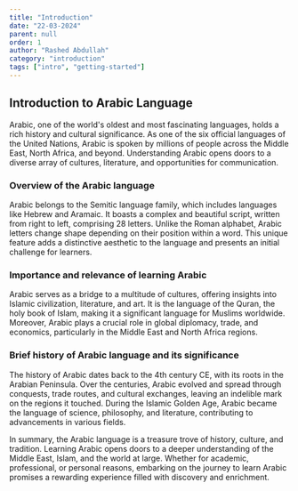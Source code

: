 ```yaml
---
title: "Introduction"
date: "22-03-2024"
parent: null
order: 1
author: "Rashed Abdullah"
category: "introduction"
tags: ["intro", "getting-started"]
---
```


## Introduction to Arabic Language

Arabic, one of the world's oldest and most fascinating languages, holds a rich history and cultural significance. As one of the six official languages of the United Nations, Arabic is spoken by millions of people across the Middle East, North Africa, and beyond. Understanding Arabic opens doors to a diverse array of cultures, literature, and opportunities for communication.

### Overview of the Arabic language

Arabic belongs to the Semitic language family, which includes languages like Hebrew and Aramaic. It boasts a complex and beautiful script, written from right to left, comprising 28 letters. Unlike the Roman alphabet, Arabic letters change shape depending on their position within a word. This unique feature adds a distinctive aesthetic to the language and presents an initial challenge for learners.

### Importance and relevance of learning Arabic

Arabic serves as a bridge to a multitude of cultures, offering insights into Islamic civilization, literature, and art. It is the language of the Quran, the holy book of Islam, making it a significant language for Muslims worldwide. Moreover, Arabic plays a crucial role in global diplomacy, trade, and economics, particularly in the Middle East and North Africa regions.

### Brief history of Arabic language and its significance

The history of Arabic dates back to the 4th century CE, with its roots in the Arabian Peninsula. Over the centuries, Arabic evolved and spread through conquests, trade routes, and cultural exchanges, leaving an indelible mark on the regions it touched. During the Islamic Golden Age, Arabic became the language of science, philosophy, and literature, contributing to advancements in various fields.

In summary, the Arabic language is a treasure trove of history, culture, and tradition. Learning Arabic opens doors to a deeper understanding of the Middle East, Islam, and the world at large. Whether for academic, professional, or personal reasons, embarking on the journey to learn Arabic promises a rewarding experience filled with discovery and enrichment.
